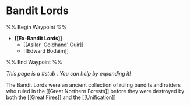 # Bandit Lords
%% Begin Waypoint %%
- **[[Ex-Bandit Lords]]**
	- [[Asilar 'Goldhand' Guir]]
	- [[Edward Bodaim]]

%% End Waypoint %%

*This page is a #stub . You can help by expanding it!*

The Bandit Lords were an ancient collection of ruling bandits and raiders who ruled in the [[Great Northern Forests]] before they were destroyed by both the [[Great Fires]] and the [[Unification]]